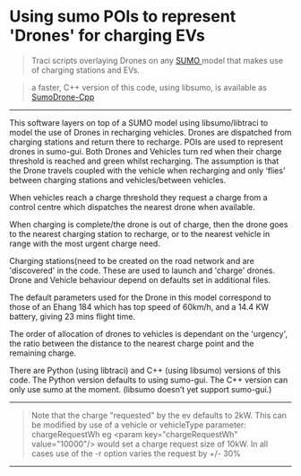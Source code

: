 # Using sumo POIs to represent 'Drones' for charging EVs
>  Traci scripts overlaying Drones on any [ SUMO ](https://github.com/eclipse-sumo/sumo) model that makes use of charging stations and EVs.

>   a faster, C++ version of this code, using libsumo, is available as [ SumoDrone-Cpp ](https://github.com/theDivj/SumoDrone-Cpp)                                   
---
 This software layers on top of a SUMO model using libsumo/libtraci to model the use of Drones in recharging vehicles. Drones are dispatched from charging stations and return there to recharge. POIs are used to represent drones in sumo-gui. Both Drones and Vehicles turn red when their charge threshold is reached and green whilst recharging. The assumption is that the Drone travels coupled with the vehicle when recharging and only ‘flies’ between charging stations and vehicles/between vehicles.
 
When vehicles reach a charge threshold they request a charge from a control centre which dispatches the nearest drone when available. 

When charging is complete/the drone is out of charge, then the drone goes to the nearest charging station to recharge, or to the nearest vehicle
in range with the most urgent charge need.

Charging stations(need to be created on the road network and are 'discovered' in the code. These are used to launch and 'charge' drones.
Drone and Vehicle behaviour depend on defaults set in additional files. 

The default parameters used for the Drone in this model correspond to those of an Ehang 184 which has top speed of 60km/h, and a 14.4 KW battery, giving 23 mins flight time.

The order of allocation of drones to vehicles is dependant on the 'urgency', the ratio between the distance to the nearest charge point and the remaining charge.

There are Python (using libtraci) and C++ (using libsumo) versions of this code. The Python version defaults to using sumo-gui.
The C++ version can only use sumo at the moment. (libsumo doesn’t yet support sumo-gui.)
  
---
  > Note that the charge "requested" by the ev defaults to 2kW. This can be modified by use of a vehicle or vehicleType parameter: chargeRequestWh
        eg \<param key="chargeRequestWh" value="10000"/\>   would set a charge request size of 10kW.  In all cases use of the -r option varies the request by +/- 30%
---
